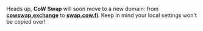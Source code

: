 Heads up, **CoW Swap** will soon move to a new domain: from **[cowswap.exchange](https://cowswap.exchange)** to **[swap.cow.fi](https://swap.cow.fi)**. Keep in mind your local settings won't be copied over!
